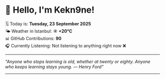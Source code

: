 # 👋 Hello, I'm Kekn9ne!

🗓️ Today is: **Tuesday, 23 September 2025**  
🌤️ Weather in Istanbul: **☀️   +20°C**  
📊 GitHub Contributions: **90**  
🎧 Currently Listening: Not listening to anything right now ❌

---

_"Anyone who stops learning is old, whether at twenty or eighty. Anyone who keeps learning stays young.  — *Henry Ford*"_

---

